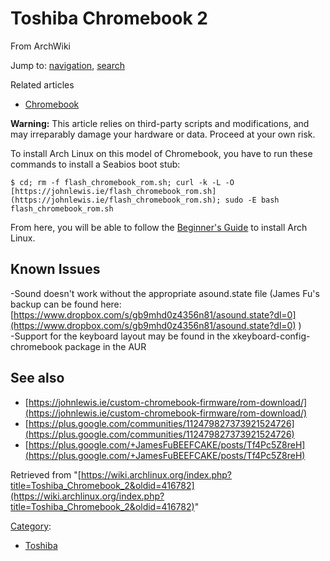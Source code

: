 # Toshiba Chromebook 2

From ArchWiki

Jump to: [navigation](#column-one), [search](#searchInput)

Related articles

*   [Chromebook](/index.php/Chromebook "Chromebook")

**Warning:** This article relies on third-party scripts and modifications, and may irreparably damage your hardware or data. Proceed at your own risk.

To install Arch Linux on this model of Chromebook, you have to run these commands to install a Seabios boot stub:

```
$ cd; rm -f flash_chromebook_rom.sh; curl -k -L -O [https://johnlewis.ie/flash_chromebook_rom.sh](https://johnlewis.ie/flash_chromebook_rom.sh); sudo -E bash flash_chromebook_rom.sh

```

From here, you will be able to follow the [Beginner's Guide](/index.php/Beginner%27s_Guide "Beginner's Guide") to install Arch Linux.

## Known Issues

-Sound doesn't work without the appropriate asound.state file (James Fu's backup can be found here: [https://www.dropbox.com/s/gb9mhd0z4356n81/asound.state?dl=0](https://www.dropbox.com/s/gb9mhd0z4356n81/asound.state?dl=0) )  
-Support for the keyboard layout may be found in the xkeyboard-config-chromebook package in the AUR

## See also

*   [https://johnlewis.ie/custom-chromebook-firmware/rom-download/](https://johnlewis.ie/custom-chromebook-firmware/rom-download/)
*   [https://plus.google.com/communities/112479827373921524726](https://plus.google.com/communities/112479827373921524726)
*   [https://plus.google.com/+JamesFuBEEFCAKE/posts/Tf4Pc5Z8reH](https://plus.google.com/+JamesFuBEEFCAKE/posts/Tf4Pc5Z8reH)

Retrieved from "[https://wiki.archlinux.org/index.php?title=Toshiba_Chromebook_2&oldid=416782](https://wiki.archlinux.org/index.php?title=Toshiba_Chromebook_2&oldid=416782)"

[Category](/index.php/Special:Categories "Special:Categories"):

*   [Toshiba](/index.php/Category:Toshiba "Category:Toshiba")